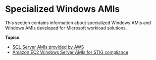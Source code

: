 # Specialized Windows AMIs<a name="ami-windows-specialized"></a>

This section contains information about specialized Windows AMIs and Windows AMIs developed for Microsoft workload solutions\.

**Topics**
+ [SQL Server AMIs provided by AWS](ami-windows-sql.md)
+ [Amazon EC2 Windows Server AMIs for STIG compliance](ami-windows-stig.md)